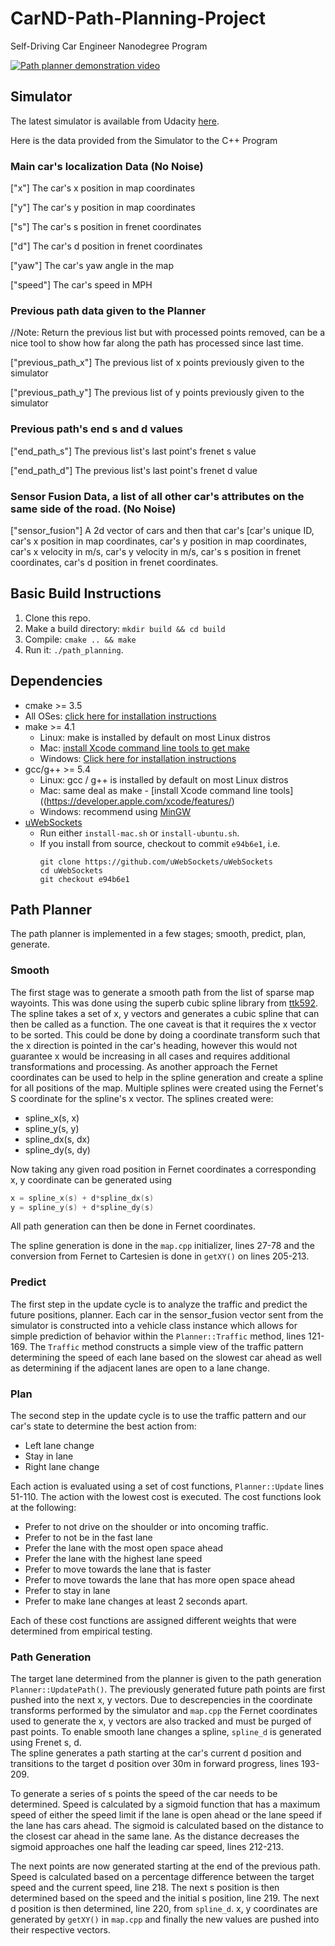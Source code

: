 # CarND-Path-Planning-Project
Self-Driving Car Engineer Nanodegree Program

[![Path planner demonstration video](https://img.youtube.com/vi/mDG67tWyG4k/0.jpg)](https://www.youtube.com/watch?v=mDG67tWyG4k)

## Simulator
The latest simulator is available from Udacity [here](https://github.com/udacity/self-driving-car-sim/releases).

Here is the data provided from the Simulator to the C++ Program

### Main car's localization Data (No Noise)

["x"] The car's x position in map coordinates

["y"] The car's y position in map coordinates

["s"] The car's s position in frenet coordinates

["d"] The car's d position in frenet coordinates

["yaw"] The car's yaw angle in the map

["speed"] The car's speed in MPH

### Previous path data given to the Planner

//Note: Return the previous list but with processed points removed, can be a nice tool to show how far along
the path has processed since last time. 

["previous_path_x"] The previous list of x points previously given to the simulator

["previous_path_y"] The previous list of y points previously given to the simulator

### Previous path's end s and d values 

["end_path_s"] The previous list's last point's frenet s value

["end_path_d"] The previous list's last point's frenet d value

### Sensor Fusion Data, a list of all other car's attributes on the same side of the road. (No Noise)

["sensor_fusion"] A 2d vector of cars and then that car's [car's unique ID, car's x position in map coordinates, 
car's y position in map coordinates, car's x velocity in m/s, car's y velocity in m/s, car's s position in frenet 
coordinates, car's d position in frenet coordinates. 

## Basic Build Instructions

1. Clone this repo.
2. Make a build directory: `mkdir build && cd build`
3. Compile: `cmake .. && make`
4. Run it: `./path_planning`.

## Dependencies

* cmake >= 3.5
 * All OSes: [click here for installation instructions](https://cmake.org/install/)
* make >= 4.1
  * Linux: make is installed by default on most Linux distros
  * Mac: [install Xcode command line tools to get make](https://developer.apple.com/xcode/features/)
  * Windows: [Click here for installation instructions](http://gnuwin32.sourceforge.net/packages/make.htm)
* gcc/g++ >= 5.4
  * Linux: gcc / g++ is installed by default on most Linux distros
  * Mac: same deal as make - [install Xcode command line tools]((https://developer.apple.com/xcode/features/)
  * Windows: recommend using [MinGW](http://www.mingw.org/)
* [uWebSockets](https://github.com/uWebSockets/uWebSockets)
  * Run either `install-mac.sh` or `install-ubuntu.sh`.
  * If you install from source, checkout to commit `e94b6e1`, i.e.
    ```
    git clone https://github.com/uWebSockets/uWebSockets 
    cd uWebSockets
    git checkout e94b6e1
    ```

## Path Planner

The path planner is implemented in a few stages; smooth, predict, plan, generate.

### Smooth
The first stage was to generate a smooth path from the list of sparse map wayoints.  This was done using the superb
cubic spline library from [ttk592](https://github.com/ttk592/spline/).  The spline takes a set of x, y vectors and 
generates a cubic spline that can then be called as a function.  The one caveat is that it requires the x vector to be
sorted.  This could be done by doing a coordinate transform such that the x direction is pointed in the car's heading, 
however this would not guarantee x would be increasing in all cases and requires additional transformations and 
processing.  As another approach the Fernet coordinates can be used to help in the spline generation and create a 
spline for all positions of the map.  Multiple splines were created using the Fernet's S coordinate for the spline's x 
vector.  The splines created were:
* spline_x(s, x)
* spline_y(s, y)
* spline_dx(s, dx)
* spline_dy(s, dy)

Now taking any given road position in Fernet coordinates a corresponding x, y coordinate can be generated using
```c++
x = spline_x(s) + d*spline_dx(s)
y = spline_y(s) + d*spline_dy(s)
``` 
All path generation can then be done in Fernet coordinates.

The spline generation is done in the `map.cpp` initializer, lines 27-78 and the conversion from Fernet to Cartesien is
done in `getXY()` on lines 205-213.

### Predict
The first step in the update cycle is to analyze the traffic and predict the future positions, planner.  Each car in the 
sensor_fusion vector sent from the simulator is constructed into a vehicle class instance which allows for simple 
prediction of behavior within the `Planner::Traffic` method, lines 121-169.  The `Traffic` method constructs a 
simple view of the traffic pattern determining the speed of each lane based on the slowest car ahead as well as 
determining if the adjacent lanes are open to a lane change.

### Plan
The second step in the update cycle is to use the traffic pattern and our car's state to determine the best action from:
* Left lane change
* Stay in lane
* Right lane change

Each action is evaluated using a set of cost functions, `Planner::Update` lines 51-110.  The action with the lowest 
cost is executed.  The cost functions look at the following:
* Prefer to not drive on the shoulder or into oncoming traffic.
* Prefer to not be in the fast lane
* Prefer the lane with the most open space ahead
* Prefer the lane with the highest lane speed
* Prefer to move towards the lane that is faster
* Prefer to move towards the lane that has more open space ahead
* Prefer to stay in lane
* Prefer to make lane changes at least 2 seconds apart.

Each of these cost functions are assigned different weights that were determined from empirical testing.

### Path Generation
The target lane determined from the planner is given to the path generation `Planner::UpdatePath()`.  The previously 
generated future path points are first pushed into the next x, y vectors.  Due to descrepencies in the coordinate 
transforms performed by the simulator and `map.cpp` the Fernet coordinates used to generate the x, y vectors are also 
tracked and must be purged of past points.  To enable smooth lane changes a spline, `spline_d` is generated using Frenet s, d.  
The spline generates a path starting at the car's current d position and transitions to the target d position over 30m 
in forward progress, lines 193-209.

To generate a series of s points the speed of the car needs to be determined.  Speed is calculated by a sigmoid function 
that has a maximum speed of either the speed limit if the lane is open ahead or the lane speed if the lane has cars 
ahead.  The sigmoid is calculated based on the distance to the closest car ahead in the same lane.  As the distance 
decreases the sigmoid approaches one half the leading car speed, lines 212-213.

The next points are now generated starting at the end of the previous path.  Speed is calculated based on a percentage 
difference between the target speed and the current speed, line 218.  The next s position is then determined based on 
the speed and the initial s position, line 219.  The next d position is then determined, line 220, from `spline_d`.
x, y coordinates are generated by `getXY()` in `map.cpp` and finally the new values are pushed into their respective 
vectors.